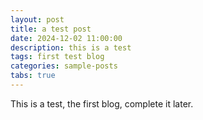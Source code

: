 ```yaml
---
layout: post
title: a test post
date: 2024-12-02 11:00:00
description: this is a test
tags: first test blog
categories: sample-posts
tabs: true
---
```


This is a test, the first blog, complete it later.
